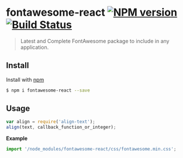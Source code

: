 # fontawesome-react [![NPM version](https://badge.fury.io/js/align-text.svg)](http://badge.fury.io/js/align-text)  [![Build Status](https://travis-ci.org/jonschlinkert/align-text.svg)](https://travis-ci.org/jonschlinkert/align-text)

> Latest and Complete FontAwesome package to include in any application.

## Install

Install with [npm](https://www.npmjs.com/)

```sh
$ npm i fontawesome-react --save
```

## Usage

```js
var align = require('align-text');
align(text, callback_function_or_integer);
```

**Example**

```js
import '/node_modules/fontawesome-react/css/fontawesome.min.css';
```

